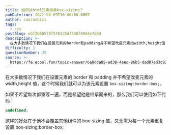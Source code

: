 ```yaml
---
title: 如何从html元素继承box-sizing？
pubDatetime: 2022-04-09T16:00:00.000Z
author: caorushizi
tags:
  - css
postSlug: ebf2b605f8f5763d5df338f8694e7d0d
description: >-
  在大多数情况下我们在设置元素的border和padding并不希望改变元素的width,height值，这个时候我们就可以为该元素设置`box-sizing:border-box;`。如果不希望每次都
difficulty: 1
questionNumber: 35
source: >-
  https://fe.ecool.fun/topic-answer/6a8dda85-ad38-4eec-86b5-dad87ad3c929?orderBy=updateTime&order=desc&tagId=11
---
```


在大多数情况下我们在设置元素的 border 和 padding 并不希望改变元素的 width,height 值，这个时候我们就可以为该元素设置 `box-sizing:border-box;`。

如果不希望每次都重写一遍，而是希望他是继承而来的，那么我们可以使用如下代码：

```typescript
undefined;
```

这样的好处在于他不会覆盖其他组件的 box-sizing 值，又无需为每一个元素重复设置 box-sizing:border-box;
